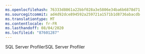```yaml
---
ms.openlocfilehash: 76333d8061a22bbf028a3e5806e34ba6b6878d71
ms.sourcegitcommit: ad4d92dce894592a259721a1571b1d8736abacdb
ms.translationtype: MT
ms.contentlocale: fr-FR
ms.lasthandoff: 08/04/2020
ms.locfileid: "87601287"
---
```

 <span data-ttu-id="12d7b-101">SQL Server Profiler</span><span class="sxs-lookup"><span data-stu-id="12d7b-101">SQL Server Profiler</span></span> 